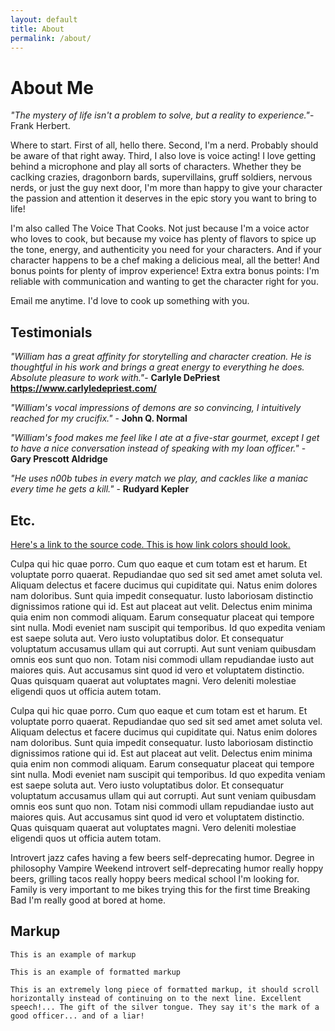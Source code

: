 ```yaml
---
layout: default
title: About
permalink: /about/
---
```


# About Me

_"The mystery of life isn't a problem to solve, but a reality to experience."_- Frank Herbert. 

Where to start. First of all, hello there. Second, I'm a nerd. Probably should be aware of that right away. Third, I also love is voice acting! I love getting behind a microphone and play all sorts of characters. Whether they be caclking crazies, dragonborn bards, supervillains, gruff soldiers, nervous nerds, or just the guy next door, I'm more than happy to give your character the passion and attention it deserves in the epic story you want to bring to life! 

I'm also called The Voice That Cooks. Not just because I'm a voice actor who loves to cook, but because my voice has plenty of flavors to spice up the tone, energy, and authenticity you need for your characters. And if your character happens to be a chef making a delicious meal, all the better! And bonus points for plenty of improv experience! Extra extra bonus points: I'm reliable with communication and wanting to get the character right for you. 

Email me anytime. I'd love to cook up something with you. 

## Testimonials

_"William has a great affinity for storytelling and character creation. He is thoughtful in his work and brings a great energy to everything he does. Absolute pleasure to work with."_- **Carlyle DePriest https://www.carlyledepriest.com/**

_"William's vocal impressions of demons are so convincing, I intuitively reached for my crucifix."_ - **John Q. Normal**

_"William's food makes me feel like I ate at a five-star gourmet, except I get to have a nice conversation instead of speaking with my loan officer."_ - **Gary Prescott Aldridge**

_"He uses n00b tubes in every match we play, and cackles like a maniac every time he gets a kill."_ - **Rudyard Kepler**

## Etc.

[Here's a link to the source code. This is how link colors should look.](https://github.com/William-Nunn/William-Nunn.github.io)

Culpa qui hic quae porro. Cum quo eaque et cum totam est et harum. Et voluptate porro quaerat. Repudiandae quo sed sit sed amet amet soluta vel. Aliquam delectus et facere ducimus qui cupiditate qui. Natus enim dolores nam doloribus. Sunt quia impedit consequatur. Iusto laboriosam distinctio dignissimos ratione qui id. Est aut placeat aut velit. Delectus enim minima quia enim non commodi aliquam. Earum consequatur placeat qui tempore sint nulla. Modi eveniet nam suscipit qui temporibus. Id quo expedita veniam est saepe soluta aut. Vero iusto voluptatibus dolor. Et consequatur voluptatum accusamus ullam qui aut corrupti. Aut sunt veniam quibusdam omnis eos sunt quo non. Totam nisi commodi ullam repudiandae iusto aut maiores quis. Aut accusamus sint quod id vero et voluptatem distinctio. Quas quisquam quaerat aut voluptates magni. Vero deleniti molestiae eligendi quos ut officia autem totam.

Culpa qui hic quae porro. Cum quo eaque et cum totam est et harum. Et voluptate porro quaerat. Repudiandae quo sed sit sed amet amet soluta vel. Aliquam delectus et facere ducimus qui cupiditate qui. Natus enim dolores nam doloribus. Sunt quia impedit consequatur. Iusto laboriosam distinctio dignissimos ratione qui id. Est aut placeat aut velit. Delectus enim minima quia enim non commodi aliquam. Earum consequatur placeat qui tempore sint nulla. Modi eveniet nam suscipit qui temporibus. Id quo expedita veniam est saepe soluta aut. Vero iusto voluptatibus dolor. Et consequatur voluptatum accusamus ullam qui aut corrupti. Aut sunt veniam quibusdam omnis eos sunt quo non. Totam nisi commodi ullam repudiandae iusto aut maiores quis. Aut accusamus sint quod id vero et voluptatem distinctio. Quas quisquam quaerat aut voluptates magni. Vero deleniti molestiae eligendi quos ut officia autem totam.

Introvert jazz cafes having a few beers self-deprecating humor. Degree in philosophy Vampire Weekend introvert self-deprecating humor really hoppy beers, grilling tacos really hoppy beers medical school I'm looking for. Family is very important to me bikes trying this for the first time Breaking Bad I'm really good at bored at home.

## Markup

`This is an example of markup`

```
This is an example of formatted markup
```

```
This is an extremely long piece of formatted markup, it should scroll horizontally instead of continuing on to the next line. Excellent speech!... The gift of the silver tongue. They say it's the mark of a good officer... and of a liar!
```
